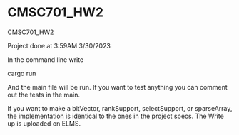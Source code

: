 # CMSC701_HW2
CMSC701_HW2

Project done at 3:59AM 3/30/2023

In the command line write

cargo run

And the main file will be run. If you want to test anything you can comment out the tests in the main. 

If you want to make a bitVector, rankSupport, selectSupport, or sparseArray, the implementation is identical to the ones in the project specs. The Write up is uploaded on ELMS.
